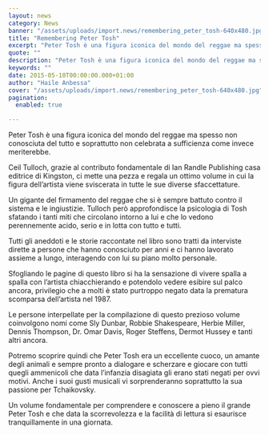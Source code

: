 ```yaml
---
layout: news
category: News
banner: "/assets/uploads/import.news/remembering_peter_tosh-640x480.jpg"
title: "Remembering Peter Tosh"
excerpt: "Peter Tosh è una figura iconica del mondo del reggae ma spesso non conosciuta del tutto e soprattutto non celebrata a sufficienza come invece meriterebbe. Ceil Tulloch, grazie al contributo fondamentale di Ian Randle Publishing casa editrice di Kingston, ci mette una pezza e regala un ottimo volume in cui la figura dell’artista viene sviscerata [&hellip"
quote: ""
description: "Peter Tosh è una figura iconica del mondo del reggae ma spesso non conosciuta del tutto e soprattutto non celebrata a sufficienza come invece meriterebbe. Ceil Tulloch, grazie al contributo fondamentale di Ian Randle Publishing casa editrice di Kingston, ci mette una pezza e regala un ottimo volume in cui la figura dell’artista viene sviscerata [&hellip"
keywords: ""
date: 2015-05-10T00:00:00.000+01:00
author: "Haile Anbessa"
cover: "/assets/uploads/import.news/remembering_peter_tosh-640x480.jpg"
pagination:
  enabled: true

---
```


[](https://hotmc.com/wp-content/uploads/2015/05/remembering%5Fpeter%5Ftosh.jpg)

Peter Tosh è una figura iconica del mondo del reggae ma spesso non conosciuta del tutto e soprattutto non celebrata a sufficienza come invece meriterebbe.

Ceil Tulloch, grazie al contributo fondamentale di Ian Randle Publishing casa editrice di Kingston, ci mette una pezza e regala un ottimo volume in cui la figura dell’artista viene sviscerata in tutte le sue diverse sfaccettature.

Un gigante del firmamento del reggae che si è sempre battuto contro il sistema e le ingiustizie. Tulloch però approfondisce la psicologia di Tosh sfatando i tanti miti che circolano intorno a lui e che lo vedono perennemente acido, serio e in lotta con tutto e tutti.

Tutti gli aneddoti e le storie raccontate nel libro sono tratti da interviste dirette a persone che hanno conosciuto per anni e ci hanno lavorato assieme a lungo, interagendo con lui su piano molto personale.

Sfogliando le pagine di questo libro si ha la sensazione di vivere spalla a spalla con l’artista chiacchierando e potendolo vedere esibire sul palco ancora, privilegio che a molti è stato purtroppo negato data la prematura scomparsa dell’artista nel 1987.

Le persone interpellate per la compilazione di questo prezioso volume coinvolgono nomi come Sly Dunbar, Robbie Shakespeare, Herbie Miller, Dennis Thompson, Dr. Omar Davis, Roger Steffens, Dermot Hussey e tanti altri ancora.

Potremo scoprire quindi che Peter Tosh era un eccellente cuoco, un amante degli animali e sempre pronto a dialogare e scherzare e giocare con tutti quegli ammenicoli che data l’infanzia disagiata gli erano stati negati per ovvi motivi. Anche i suoi gusti musicali vi sorprenderanno soprattutto la sua passione per Tchaikovsky.

Un volume fondamentale per comprendere e conoscere a pieno il grande Peter Tosh e che data la scorrevolezza e la facilità di lettura si esaurisce tranquillamente in una giornata.